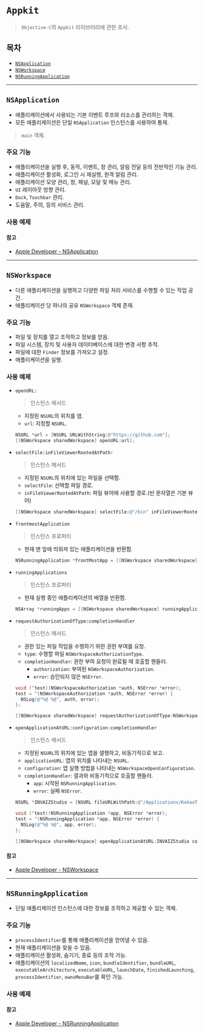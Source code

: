 # `Appkit`

> `Objective-C`의 `Appkit` 라이브러리에 관한 조사.

## 목차

- [`NSApplication`](#nsapplication)
- [`NSWorkspace`](#nsworkspace)
- [`NSRunningApplication`](#nsrunningapplication)

---

## `NSApplication`

- 애플리케이션에서 사용되는 기본 이벤트 루프와 리소스를 관리하는 객체.
- 모든 애플리케이션은 단일 `NSApplication` 인스턴스를 사용하여 통제.

> `main` 객체.

### 주요 기능

- 애플리케이션을 실행 후, 동작, 이벤트, 창 관리, 알림 전달 등의 전반적인 기능 관리.
- 애플리케이션 활성화, 로그인 시 재실행, 원격 알림 관리.
- 애플리케이션 모양 관리, 창, 패널, 모달 및 메뉴 관리.
- `UI` 레이아웃 방향 관리.
- `Dock`, `Touchbar` 관리.
- 도움말, 주의, 등의 서비스 관리.

### 사용 예제

#### 참고

- [Apple Developer - NSApplication](https://developer.apple.com/documentation/appkit/nsapplication?language=objc)

---

## `NSWorkspace`

- 다른 애플리케이션을 실행하고 다양한 파일 처리 서비스를 수행할 수 있는 작업 공간.
- 애플리케이션 당 하나의 공유 `NSWorkspace` 객체 존재.

### 주요 기능

- 파일 및 장치를 열고 조작하고 정보를 얻음.
- 파일 시스템, 장치 및 사용자 데이터베이스에 대한 변경 사항 추적.
- 파일에 대한 `Finder` 정보를 가져오고 설정.
- 애플리케이션을 실행.

### 사용 예제

- `openURL:`

  > 인스턴스 메서드

  - 지정된 `NSURL`의 위치를 염.
  - `url`: 지정할 `NSURL`.

  ```objective-c
  NSURL *url = [NSURL URLWithString:@"https://github.com"];
  [[NSWorkspace sharedWorkspace] openURL:url];
  ```

- `selectFile:inFileViewerRootedAtPath:`

  > 인스턴스 메서드

  - 지정된 `NSURL`의 위치에 있는 파일을 선택함.
  - `selectFile`: 선택할 파일 경로.
  - `inFileViewerRootedAtPath`: 파일 뷰어에 사용할 경로.(빈 문자열은 기본 뷰어)

  ```objective-c
  [[NSWorkspace sharedWorkspace] selectFile:@"/bin" inFileViewerRootedAtPath:@""];
  ```

- `frontmostApplication`

  > 인스턴스 프로퍼티

  - 현재 맨 앞에 띄워져 있는 애플리케이션을 반환함.

  ```objective-c
  NSRunningApplication *frontMostApp = [[NSWorkspace sharedWorkspace] frontmostApplication];
  ```

- `runningApplications`

  > 인스턴스 프로퍼티

  - 현재 실행 중인 애플리케이션의 배열을 반환함.

  ```objective-c
  NSArray *runningApps = [[NSWorkspace sharedWorkspace] runningApplications]
  ```

- `requestAuthorizationOfType:completionHandler`

  > 인스턴스 메서드

  - 권한 있는 파일 작업을 수행하기 위한 권한 부여를 요청.
  - `type`: 수행할 파일 `NSWorkspaceAuthorizationType`.
  - `completionHandler`: 권한 부여 요청이 완료될 때 호출할 핸들러.
    - `authorization`: 부여된 `NSWorkspaceAuthorization`.
    - `error`: 승인되지 않은 `NSError`.

  ```objective-c
  void (^test)(NSWorkspaceAuthorization *auth, NSError *error);
  test = ^(NSWorkspaceAuthorization *auth, NSError *error) {
    NSLog(@"%@ %@", auth, error);
  };

  [[NSWorkspace sharedWorkspace] requestAuthorizationOfType:NSWorkspaceAuthorizationTypeReplaceFile completionHandler:test];
  ```

- `openApplicationAtURL:configuration:completionHandler`

  > 인스턴스 메서드

  - 지정된 `NSURL`의 위치에 있는 앱을 샐행하고, 비동기적으로 보고.
  - `applicationURL`: 앱의 위치를 나타내는 `NSURL`.
  - `configuration`: 앱 실행 방법을 나타내는 `NSWorkspaceOpenConfiguration`.
  - `completionHandler`: 결과와 비동기적으로 호출할 핸들러.
    - `app`: 시작된 `NSRunningApplication`.
    - `error`: 실패 `NSError`.

  ```objective-c
  NSURL *INVAIZStudio = [NSURL fileURLWithPath:@"/Applications/KakaoTalk.app"];

  void (^test)(NSRunningApplication *app, NSError *error);
  test = ^(NSRunningApplication *app, NSError *error) {
    NSLog(@"%@ %@", app, error);
  };

  [[NSWorkspace sharedWorkspace] openApplicationAtURL:INVAIZStudio configuration:[NSWorkspaceOpenConfiguration configuration] completionHandler:test];
  ```

#### 참고

- [Apple Developer - NSWorkspace](https://developer.apple.com/documentation/appkit/nsworkspace?language=objc)

---

## `NSRunningApplication`

- 단일 애플리케이션 인스턴스에 대한 정보를 조작하고 제공할 수 있는 객체.

### 주요 기능

- `processIdentifier`를 통해 애플리케이션을 얻어낼 수 있음.
- 현재 애플리케이션을 찾을 수 있음.
- 애플리케이션 활성화, 숨기기, 종료 등의 조작 가능.
- 애플리케이션의 `localizedName`, `icon`, `bundleIdentifier`, `bundleURL`, `executableArchitecture`, `executableURL`, `launchDate`, `finishedLaunching`, `processIdentifier`, `ownsMenuBar`를 확인 가능.

### 사용 예제

#### 참고

- [Apple Developer - NSRunningApplication](https://developer.apple.com/documentation/appkit/nsrunningapplication?language=objc)
